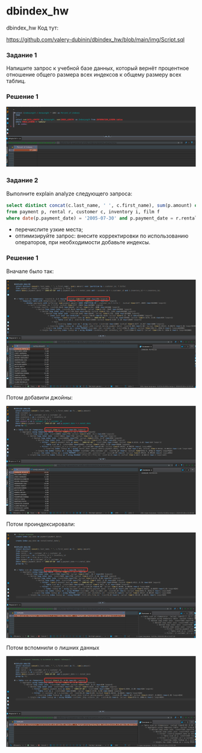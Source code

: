 # dbindex_hw
dbindex_hw
Код тут:

https://github.com/valery-dubinin/dbindex_hw/blob/main/img/Script.sql

### Задание 1

Напишите запрос к учебной базе данных, который вернёт процентное отношение общего размера всех индексов к общему размеру всех таблиц.

### Решение  1

![img](https://github.com/valery-dubinin/dbindex_hw/blob/main/img/1.png)

### Задание 2

Выполните explain analyze следующего запроса:
```sql
select distinct concat(c.last_name, ' ', c.first_name), sum(p.amount) over (partition by c.customer_id, f.title)
from payment p, rental r, customer c, inventory i, film f
where date(p.payment_date) = '2005-07-30' and p.payment_date = r.rental_date and r.customer_id = c.customer_id and i.inventory_id = r.inventory_id
```
- перечислите узкие места;
- оптимизируйте запрос: внесите корректировки по использованию операторов, при необходимости добавьте индексы.

### Решение  1

Вначале было так:

![img](https://github.com/valery-dubinin/dbindex_hw/blob/main/img/2.png)

Потом добавили джойны:

![img](https://github.com/valery-dubinin/dbindex_hw/blob/main/img/3.png)

Потом проиндексировали:

![img](https://github.com/valery-dubinin/dbindex_hw/blob/main/img/4.png)

Потом вспомнили о лишних данных

![img](https://github.com/valery-dubinin/dbindex_hw/blob/main/img/5.png)
